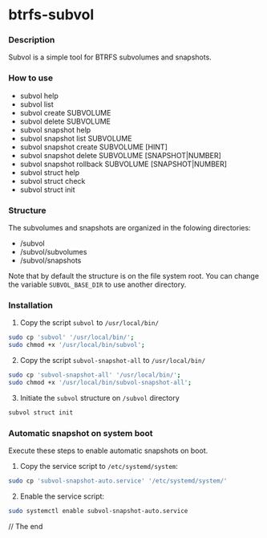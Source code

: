 # btrfs-subvol

### Description

Subvol is a simple tool for BTRFS subvolumes and snapshots.

### How to use

- subvol help
- subvol list
- subvol create SUBVOLUME
- subvol delete SUBVOLUME
- subvol snapshot help
- subvol snapshot list SUBVOLUME
- subvol snapshot create SUBVOLUME [HINT]
- subvol snapshot delete SUBVOLUME [SNAPSHOT|NUMBER]
- subvol snapshot rollback SUBVOLUME [SNAPSHOT|NUMBER]
- subvol struct help
- subvol struct check
- subvol struct init

### Structure

The subvolumes and snapshots are organized in the folowing directories:

- /subvol
- /subvol/subvolumes
- /subvol/snapshots

Note that by default the structure is on the file system root. You can change the variable `SUBVOL_BASE_DIR` to use another directory.

### Installation

1. Copy the script `subvol` to `/usr/local/bin/`

```bash
sudo cp 'subvol' '/usr/local/bin/';
sudo chmod +x '/usr/local/bin/subvol';
```

2. Copy the script `subvol-snapshot-all` to `/usr/local/bin/`

```bash
sudo cp 'subvol-snapshot-all' '/usr/local/bin/';
sudo chmod +x '/usr/local/bin/subvol-snapshot-all';
```

3. Initiate the `subvol` structure on `/subvol` directory

```bash
subvol struct init
```

### Automatic snapshot on system boot

Execute these steps to enable automatic snapshots on boot.

1. Copy the service script to `/etc/systemd/system`:

```bash
sudo cp 'subvol-snapshot-auto.service' '/etc/systemd/system/'
```

2. Enable the service script:

```bash
sudo systemctl enable subvol-snapshot-auto.service
```

// The end
